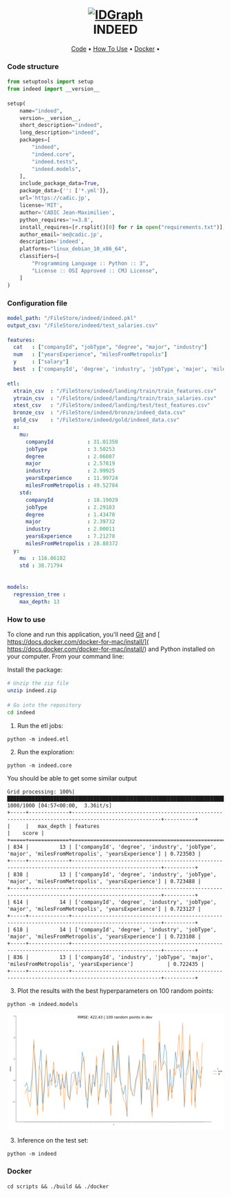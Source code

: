 
<h1 align="center">
  <br>
  <a href="https://drive.google.com/uc?id=1G7-wQtubqNCrpKrLkQrs4NSSxqmb13U2"><img src="https://drive.google.com/uc?id=1G7-wQtubqNCrpKrLkQrs4NSSxqmb13U2" alt="IDGraph" width="200"></a>
  <br>
  INDEED
  <br>
</h1>

<p align="center">
  <a href="#code-structure">Code</a> •
  <a href="#how-to-use">How To Use</a> •
  <a href="#docker">Docker</a> •

[comment]: <> (  <a href="#notebook">Notebook </a> •)
</p>


### Code structure
```python
from setuptools import setup
from indeed import __version__

setup(
    name="indeed",
    version=__version__,
    short_description="indeed",
    long_description="indeed",
    packages=[
        "indeed",
        "indeed.core",
        "indeed.tests",
        "indeed.models",
    ],
    include_package_data=True,
    package_data={'': ['*.yml']},
    url='https://cadic.jp',
    license='MIT',
    author='CADIC Jean-Maximilien',
    python_requires='>=3.8',
    install_requires=[r.rsplit()[0] for r in open("requirements.txt")],
    author_email='me@cadic.jp',
    description='indeed',
    platforms="linux_debian_10_x86_64",
    classifiers=[
        "Programming Language :: Python :: 3",
        "License :: OSI Approved :: CMJ License",
    ]
)

```
### Configuration file
```yaml
model_path: "/FileStore/indeed/indeed.pkl"
output_csv: "/FileStore/indeed/test_salaries.csv"

features:
  cat   : ["companyId", "jobType", "degree", "major", "industry"]
  num   : ["yearsExperience", "milesFromMetropolis"]
  y     : ["salary"]
  best  : ['companyId', 'degree', 'industry', 'jobType', 'major', 'milesFromMetropolis', 'yearsExperience']

etl:
  xtrain_csv  : "/FileStore/indeed/landing/train/train_features.csv"
  ytrain_csv  : "/FileStore/indeed/landing/train/train_salaries.csv"
  xtest_csv   : "/FileStore/indeed/landing/test/test_features.csv"
  bronze_csv  : "/FileStore/indeed/bronze/indeed_data.csv"
  gold_csv    : "/FileStore/indeed/gold/indeed_data.csv"
  x:
    mu:
      companyId           : 31.01350
      jobType             : 3.50253
      degree              : 2.06087
      major               : 2.57819
      industry            : 2.99925
      yearsExperience     : 11.99724
      milesFromMetropolis : 49.52784
    std:
      companyId           : 18.19029
      jobType             : 2.29183
      degree              : 1.43470
      major               : 2.39732
      industry            : 2.00011
      yearsExperience     : 7.21278
      milesFromMetropolis : 28.88372
  y:
    mu  : 116.06182
    std : 38.71794


models:
  regression_tree :
    max_depth: 13
```

### How to use
To clone and run this application, you'll need [Git](https://git-scm.com) and [ https://docs.docker.com/docker-for-mac/install/]( https://docs.docker.com/docker-for-mac/install/) and Python installed on your computer. 
From your command line:

Install the package:
```bash
# Unzip the zip file
unzip indeed.zip

# Go into the repository
cd indeed
```

1. Run the etl jobs:
```shell
python -m indeed.etl
```


2. Run the exploration:
```shell
python -m indeed.core
```

You should be able to get some similar output
```shell
Grid processing: 100%|███████████████████████████████████████████████████████████████████████████████████████████████████████████████████| 1000/1000 [04:57<00:00,  3.36it/s]
+-----+-------------+---------------------------------------------------------------------------------------------------+----------+
|     |   max_depth | features                                                                                          |    score |
+=====+=============+===================================================================================================+==========+
| 834 |          13 | ['companyId', 'degree', 'industry', 'jobType', 'major', 'milesFromMetropolis', 'yearsExperience'] | 0.723503 |
+-----+-------------+---------------------------------------------------------------------------------------------------+----------+
| 838 |          13 | ['companyId', 'degree', 'industry', 'jobType', 'major', 'milesFromMetropolis', 'yearsExperience'] | 0.723488 |
+-----+-------------+---------------------------------------------------------------------------------------------------+----------+
| 614 |          14 | ['companyId', 'degree', 'industry', 'jobType', 'major', 'milesFromMetropolis', 'yearsExperience'] | 0.723127 |
+-----+-------------+---------------------------------------------------------------------------------------------------+----------+
| 618 |          14 | ['companyId', 'degree', 'industry', 'jobType', 'major', 'milesFromMetropolis', 'yearsExperience'] | 0.723108 |
+-----+-------------+---------------------------------------------------------------------------------------------------+----------+
| 836 |          13 | ['companyId', 'industry', 'jobType', 'major', 'milesFromMetropolis', 'yearsExperience']           | 0.722435 |
+-----+-------------+---------------------------------------------------------------------------------------------------+----------+

```

3. Plot the results with the best hyperparameters on 100 random points:
```shell
python -m indeed.models
```
![Figure 1-1](imgs/figure.png)

3. Inference on the test set:
```shell
python -m indeed
```

### Docker
```shell
cd scripts && ./build && ./docker
```
